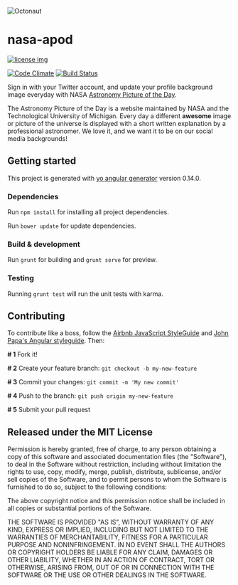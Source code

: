 ![Octonaut](https://octodex.github.com/images/octonaut.jpg)

# nasa-apod
[![license img](https://img.shields.io/badge/license-MIT-blue.svg)](LICENSE)

[![Code Climate](https://codeclimate.com/github/felucia/nasa-apod/badges/gpa.svg)](https://codeclimate.com/github/felucia/nasa-apod)
[![Build Status](https://travis-ci.org/felucia/nasa-apod.svg)](https://travis-ci.org/felucia/nasa-apod)

Sign in with your Twitter account, and update your profile background image everyday with NASA [Astronomy Picture of the Day](http://apod.nasa.gov/apod/astropix.html).

The Astronomy Picture of the Day is a website maintained by NASA and the Technological University of Michigan. Every day a different **awesome** image or picture of the universe is displayed with a short written explanation by a professional astronomer. We love it, and we want it to be on our social media backgrounds!

## Getting started

This project is generated with [yo angular generator](https://github.com/yeoman/generator-angular)
version 0.14.0.

### Dependencies

Run `npm install` for installing all project dependencies.

Run `bower update` for update dependencies.

### Build & development

Run `grunt` for building and `grunt serve` for preview.

### Testing

Running `grunt test` will run the unit tests with karma.


## Contributing

To contribute like a boss, follow the [Airbnb JavaScript StyleGuide](https://github.com/airbnb/javascript) and [John Papa's  Angular styleguide](https://github.com/johnpapa/angular-styleguide). Then:

**# 1** Fork it!

**# 2** Create your feature branch: `git checkout -b my-new-feature`

**# 3** Commit your changes: `git commit -m 'My new commit'`

**# 4** Push to the branch: `git push origin my-new-feature`

**# 5** Submit your pull request

## Released under the MIT License

Permission is hereby granted, free of charge, to any person obtaining a copy of this software and associated documentation files (the "Software"), to deal in the Software without restriction, including without limitation the rights to use, copy, modify, merge, publish, distribute, sublicense, and/or sell copies of the Software, and to permit persons to whom the Software is furnished to do so, subject to the following conditions:

The above copyright notice and this permission notice shall be included in all copies or substantial portions of the Software.

THE SOFTWARE IS PROVIDED "AS IS", WITHOUT WARRANTY OF ANY KIND, EXPRESS OR IMPLIED, INCLUDING BUT NOT LIMITED TO THE WARRANTIES OF MERCHANTABILITY, FITNESS FOR A PARTICULAR PURPOSE AND NONINFRINGEMENT. IN NO EVENT SHALL THE AUTHORS OR COPYRIGHT HOLDERS BE LIABLE FOR ANY CLAIM, DAMAGES OR OTHER LIABILITY, WHETHER IN AN ACTION OF CONTRACT, TORT OR OTHERWISE, ARISING FROM, OUT OF OR IN CONNECTION WITH THE SOFTWARE OR THE USE OR OTHER DEALINGS IN THE SOFTWARE.
